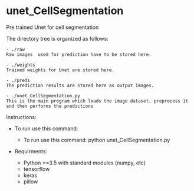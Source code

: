 # unet_CellSegmentation
Pre trained Unet  for cell segmentation

The directory tree is organized as follows:

    - ./raw
    Raw images  used for prediction have to be stored here. 
    
    - ./weights
    Trained weights for Unet are stored here.

    - ./preds
    The prediction results are stored here as output images.

    - ./unet_CellSegmentation.py
    This is the main program which loads the image dataset, preprocess it and then performs the predictions


Instructions:

- To run use this command:
     - To run use this command:
     python unet_CellSegmentation.py

- Requirments:
  - Python >=3.5 with standard modules (numpy, etc)
  - tensorflow
  - keras
  - pillow

